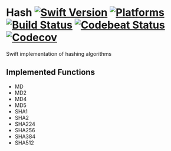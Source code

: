 Hash [![Swift Version](https://img.shields.io/badge/Swift-3.1-orange.svg)](https://swift.org/download/#releases) [![Platforms](https://img.shields.io/badge/Platforms-macOS%20|%20Linux-lightgray.svg)](https://swift.org/download/#releases) [![Build Status](https://travis-ci.org/DavidSkrundz/Hash.svg?branch=master)](https://travis-ci.org/DavidSkrundz/Hash) [![Codebeat Status](https://codebeat.co/badges/135a24b1-e0a1-43eb-8f26-a913ec651f51)](https://codebeat.co/projects/github-com-davidskrundz-hash) [![Codecov](https://codecov.io/gh/DavidSkrundz/Hash/branch/master/graph/badge.svg)](https://codecov.io/gh/DavidSkrundz/Hash)
====

Swift implementation of hashing algorithms


Implemented Functions
---------------------

- MD
- MD2
- MD4
- MD5
- SHA1
- SHA2
- SHA224
- SHA256
- SHA384
- SHA512
